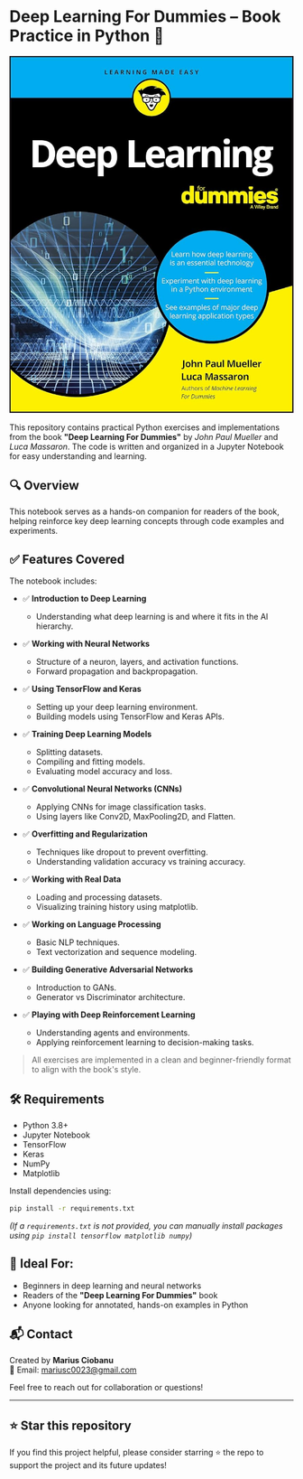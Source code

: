# Deep Learning For Dummies – Book Practice in Python 📘

![Book Cover](book.jpg)

This repository contains practical Python exercises and implementations from the book **"Deep Learning For Dummies"** by *John Paul Mueller* and *Luca Massaron*. The code is written and organized in a Jupyter Notebook for easy understanding and learning.

## 🔍 Overview

This notebook serves as a hands-on companion for readers of the book, helping reinforce key deep learning concepts through code examples and experiments.

## ✅ Features Covered

The notebook includes:

- ✅ **Introduction to Deep Learning**
  - Understanding what deep learning is and where it fits in the AI hierarchy.

- ✅ **Working with Neural Networks**
  - Structure of a neuron, layers, and activation functions.
  - Forward propagation and backpropagation.

- ✅ **Using TensorFlow and Keras**
  - Setting up your deep learning environment.
  - Building models using TensorFlow and Keras APIs.

- ✅ **Training Deep Learning Models**
  - Splitting datasets.
  - Compiling and fitting models.
  - Evaluating model accuracy and loss.

- ✅ **Convolutional Neural Networks (CNNs)**
  - Applying CNNs for image classification tasks.
  - Using layers like Conv2D, MaxPooling2D, and Flatten.

- ✅ **Overfitting and Regularization**
  - Techniques like dropout to prevent overfitting.
  - Understanding validation accuracy vs training accuracy.

- ✅ **Working with Real Data**
  - Loading and processing datasets.
  - Visualizing training history using matplotlib.

- ✅ **Working on Language Processing**
  - Basic NLP techniques.
  - Text vectorization and sequence modeling.

- ✅ **Building Generative Adversarial Networks**
  - Introduction to GANs.
  - Generator vs Discriminator architecture.

- ✅ **Playing with Deep Reinforcement Learning**
  - Understanding agents and environments.
  - Applying reinforcement learning to decision-making tasks.

> All exercises are implemented in a clean and beginner-friendly format to align with the book's style.

## 🛠️ Requirements

- Python 3.8+
- Jupyter Notebook
- TensorFlow
- Keras
- NumPy
- Matplotlib

Install dependencies using:

```bash
pip install -r requirements.txt
```

*(If a `requirements.txt` is not provided, you can manually install packages using `pip install tensorflow matplotlib numpy`)*

## 🧠 Ideal For:

- Beginners in deep learning and neural networks
- Readers of the **"Deep Learning For Dummies"** book
- Anyone looking for annotated, hands-on examples in Python

## 📬 Contact

Created by **Marius Ciobanu**  
📧 Email: mariusc0023@gmail.com  

Feel free to reach out for collaboration or questions!

---

## ⭐️ Star this repository

If you find this project helpful, please consider starring ⭐ the repo to support the project and its future updates!
